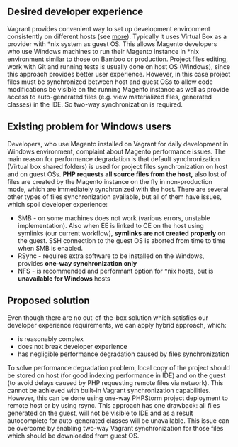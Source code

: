 Desired developer experience
----------------------------

Vagrant provides convenient way to set up development environment consistently on different hosts (see [more](https://docs.vagrantup.com/v2/why-vagrant/)). Typically it uses Virtual Box as a provider with *nix system as guest OS.
This allows Magento developers who use Windows machines to run their Magento instance in *nix environment similar to those on Bamboo or production.
Project files editing, work with Git and running tests is usually done on host OS (Windows), since this approach provides better user experience. However, in this case project files must be synchronized between host and guest OSs to allow code modifications be visible on the running Magento instance as well as provide access to auto-generated files (e.g. view materialized files, generated classes) in the IDE. So two-way synchronization is required.

Existing problem for Windows users
----------------------------------

Developers, who use Magento installed on Vagrant for daily development in Windows environment, complaint about Magento performance issues.
The main reason for performance degradation is that default synchronization (Virtual box shared folders) is used for project files synchronization on host and on guest OSs. **PHP requests all source files from the host,** also lost of files are created by the Magento instance on the fly in non-production mode, which are immediately synchronized with the host.
There are several other types of files synchronization available, but all of them have issues, which spoil developer experience:

 - SMB - on some machines does not work (various errors, unstable
   implementation). Also when EE is linked to CE on the host using
   symlinks (our current workflow), **symlinks are not created properly** on
   the guest. SSH connection to the guest OS is aborted from time to
   time when SMB is enabled. 
 - RSync - requires extra software to be installed on the Windows,
   provides **one-way synchronization only**
 - NFS - is recommended and performant option for *nix hosts, but is
   **unavailable for Windows** hosts
   
Proposed solution
-----------------

Even though there are no out-of-the-box solution which satisfies our developer experience requirements, we can apply hybrid approach, which:

 - is reasonably complex
 - does not break developer experience
 - has negligible performance degradation caused by files synchronization

To solve performance degradation problem, local copy of the project should be stored on host (for good indexing performance in IDE) and on the guest (to avoid delays caused by PHP requesting remote files via network). This cannot be achieved with built-in Vagrant synchronization capabilities. However, this can be done using one-way PHPStorm project deployment to remote host or by using rsync.  This approach has one drawback: all files generated on the guest, will not be visible to IDE and as a result autocomplete for auto-generated classes will be unavailable. This issue can be overcome by enabling two-way Vagrant synchronization for those files which should be downloaded from guest OS.

